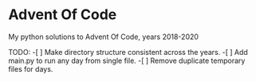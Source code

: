 # Advent Of Code
 My python solutions to Advent Of Code, years 2018-2020
 
 TODO:
	-[ ] Make directory structure consistent across the years.
	-[ ] Add main.py to run any day from single file.
	-[ ] Remove duplicate temporary files for days.